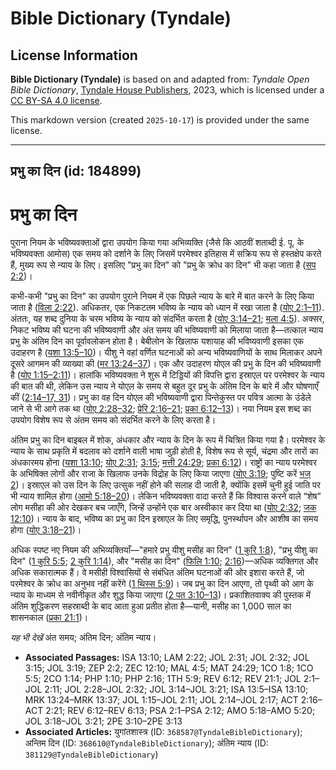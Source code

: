# Bible Dictionary (Tyndale)

## License Information

**Bible Dictionary (Tyndale)** is based on and adapted from: _Tyndale Open Bible Dictionary_, [Tyndale House Publishers](https://tyndaleopenresources.com/), 2023, which is licensed under a [CC BY-SA 4.0 license](https://creativecommons.org/licenses/by-sa/4.0/legalcode.en).

This markdown version (created `2025-10-17`) is provided under the same license.



--------------------------------

## प्रभु का दिन (id: 184899)

प्रभु का दिन
============

पुराना नियम के भविष्यवक्ताओं द्वारा उपयोग किया गया अभिव्यक्ति (जैसे कि आठवीं शताब्दी ई. पू. के भविष्यवक्ता आमोस) एक समय को दर्शाने के लिए जिसमें परमेश्वर इतिहास में सक्रिय रूप से हस्तक्षेप करते हैं, मुख्य रूप से न्याय के लिए। इसलिए "प्रभु का दिन" को "प्रभु के क्रोध का दिन" भी कहा जाता है ([सप 2:2](https://ref.ly/Zeph2:2))।

कभी\-कभी "प्रभु का दिन" का उपयोग पुराने नियम में एक पिछले न्याय के बारे में बात करने के लिए किया जाता है ([विला 2:22](https://ref.ly/Lam2:22)). अधिकतर, एक निकटतम भविष्य के न्याय को ध्यान में रखा जाता है ([योए 2:1–11](https://ref.ly/Joel2:1-Joel2:11)). अंततः, यह शब्द दुनिया के चरम भविष्य के न्याय को संदर्भित करता है ([योए 3:14–21](https://ref.ly/Joel3:14-Joel3:21); [मला 4:5](https://ref.ly/Mal4:5)). अक्सर, निकट भविष्य की घटना की भविष्यवाणी और अंत समय की भविष्यवाणी को मिलाया जाता है—तत्काल न्याय प्रभु के अंतिम दिन का पूर्वावलोकन होता है। बेबीलोन के खिलाफ यशायाह की भविष्यवाणी इसका एक उदाहरण है ([यशा 13:5–10](https://ref.ly/Isa13:5-Isa13:10))। यीशु ने वहां वर्णित घटनाओं को अन्य भविष्यवाणियों के साथ मिलाकर अपने दूसरे आगमन की व्याख्या की ([मर 13:24–37](https://ref.ly/Mark13:24-Mark13:37))। एक और उदाहरण योएल की प्रभु के दिन की भविष्यवाणी है ([योए 1:15–2:11](https://ref.ly/Joel1:15-Joel2:11))। हालांकि भविष्यवक्ता ने शुरू में टिड्डियों की विपत्ति द्वारा इस्राएल पर परमेश्वर के न्याय की बात की थी, लेकिन उस न्याय ने योएल के समय से बहुत दूर प्रभु के अंतिम दिन के बारे में और घोषणाएँ कीं ([2:14–17, 31](https://ref.ly/Joel2:14-Joel2:17))। प्रभु का वह दिन योएल की भविष्यवाणी द्वारा पिन्तेकुस्त पर पवित्र आत्मा के उंडेले जाने से भी आगे तक था ([योए 2:28–32](https://ref.ly/Joel2:28-Joel2:32); [प्रेरि 2:16–21](https://ref.ly/Acts2:16-Acts2:21); [प्रका 6:12–13](https://ref.ly/Rev6:12-Rev6:13))। नया नियम इस शब्द का उपयोग विशेष रूप से अंतम समय को संदर्भित करने के लिए करता है।

अंतिम प्रभु का दिन बाइबल में शोक, अंधकार और न्याय के दिन के रूप में चित्रित किया गया है। परमेश्वर के न्याय के साथ प्रकृति में बदलाव को दर्शाने वाली भाषा जुड़ी होती है, विशेष रूप से सूर्य, चंद्रमा और तारों का अंधकारमय होना ([यशा 13:10](https://ref.ly/Isa13:10); [योए 2:31](https://ref.ly/Joel2:31); [3:15](https://ref.ly/Joel3:15); [मत्ती 24:29](https://ref.ly/Matt24:29); [प्रका 6:12](https://ref.ly/Rev6:12))। राष्ट्रों का न्याय परमेश्वर के अभिषिक्त लोगों और राजा के खिलाफ उनके विद्रोह के लिए किया जाएगा ([योए 3:19](https://ref.ly/Joel3:19); पुष्टि करें [भज 2](https://ref.ly/Ps2:1-Ps2:12))। इस्राएल को उस दिन के लिए उत्सुक नहीं होने की सलाह दी जाती है, क्योंकि इसमें चुनी हुई जाति पर भी न्याय शामिल होगा ([आमो 5:18–20](https://ref.ly/Amos5:18-Amos5:20))। लेकिन भविष्यवक्ता वादा करते हैं कि विश्वास करने वाले “शेष” लोग मसीहा की ओर देखकर बच जाएँगे, जिन्हें उन्होंने एक बार अस्वीकार कर दिया था ([योए 2:32](https://ref.ly/Joel2:32); [जक 12:10](https://ref.ly/Zech12:10))। न्याय के बाद, भविष्य का प्रभु का दिन इस्राएल के लिए समृद्धि, पुनर्स्थापन और आशीष का समय होगा ([योए 3:18–21](https://ref.ly/Joel3:18-Joel3:21))।

अधिक स्पष्ट नए नियम की अभिव्यक्तियाँ—"हमारे प्रभु यीशु मसीह का दिन" ([1 कुरि 1:8](https://ref.ly/1Cor1:8)), "प्रभु यीशु का दिन" ([1 कुरि 5:5](https://ref.ly/1Cor5:5); [2 कुरि 1:14](https://ref.ly/2Cor1:14)), और "मसीह का दिन" ([फिलि 1:10](https://ref.ly/Phil1:10); [2:16](https://ref.ly/Phil2:16))—अधिक व्यक्तिगत और अधिक सकारात्मक हैं। वे मसीही विश्वासियों से संबंधित अंतिम घटनाओं की ओर इशारा करते हैं, जो परमेश्वर के क्रोध का अनुभव नहीं करेंगे ([1 थिस्स 5:9](https://ref.ly/1Thess5:9))। जब प्रभु का दिन आएगा, तो पृथ्वी को आग के न्याय के माध्यम से नवीनीकृत और शुद्ध किया जाएगा ([2 पत 3:10–13](https://ref.ly/2Pet3:10-2Pet3:13))। प्रकाशितवाक्य की पुस्तक में अंतिम शुद्धिकरण सहस्राब्दी के बाद आता हुआ प्रतीत होता है—यानी, मसीह का 1,000 साल का शासनकाल ([प्रका 21:1](https://ref.ly/Rev21:1))।

*यह भी देखें* अंत समय; अंतिम दिन; अंतिम न्याय।

* **Associated Passages:** ISA 13:10; LAM 2:22; JOL 2:31; JOL 2:32; JOL 3:15; JOL 3:19; ZEP 2:2; ZEC 12:10; MAL 4:5; MAT 24:29; 1CO 1:8; 1CO 5:5; 2CO 1:14; PHP 1:10; PHP 2:16; 1TH 5:9; REV 6:12; REV 21:1; JOL 2:1–JOL 2:11; JOL 2:28–JOL 2:32; JOL 3:14–JOL 3:21; ISA 13:5–ISA 13:10; MRK 13:24–MRK 13:37; JOL 1:15–JOL 2:11; JOL 2:14–JOL 2:17; ACT 2:16–ACT 2:21; REV 6:12–REV 6:13; PSA 2:1–PSA 2:12; AMO 5:18–AMO 5:20; JOL 3:18–JOL 3:21; 2PE 3:10–2PE 3:13
* **Associated Articles:** युगांतशास्त्र (ID: `368587@TyndaleBibleDictionary`); अन्तिम दिन (ID: `368610@TyndaleBibleDictionary`); अंतिम न्याय  (ID: `381129@TyndaleBibleDictionary`)

